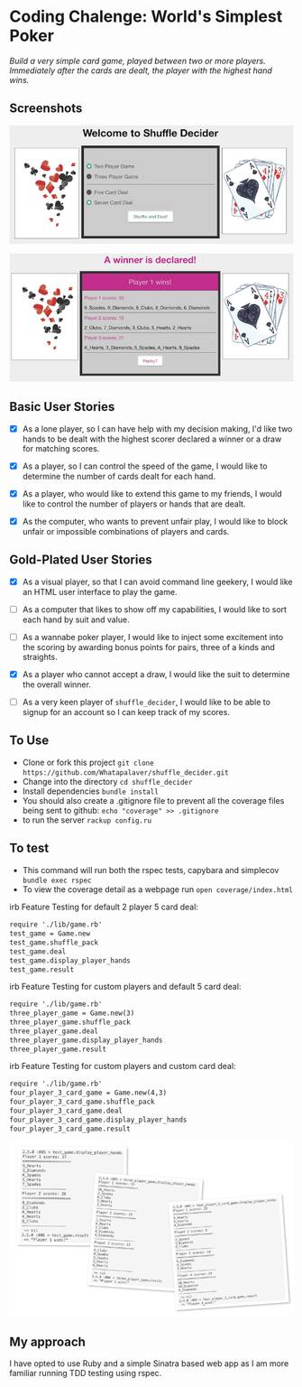 Coding Chalenge: World's Simplest Poker
====

*Build a very simple card game, played between two or more players. Immediately after the cards are dealt, the player with the highest hand wins.*

Screenshots
----

![html GUI](https://github.com/Whatapalaver/shuffle_decider/blob/master/Shuffle_Decider.png)  

![html results](https://github.com/Whatapalaver/shuffle_decider/blob/master/Shuffle_result.png)  

Basic User Stories
----

- [x] As a lone player, so I can have help with my decision making, I'd like two hands to be dealt with the highest scorer declared a winner or a draw for matching scores.

- [x] As a player, so I can control the speed of the game, I would like to determine the number of cards dealt for each hand.

- [x] As a player, who would like to extend this game to my friends, I would like to control the number of players or hands that are dealt.

- [x] As the computer, who wants to prevent unfair play, I would like to block unfair or impossible combinations of players and cards.

Gold-Plated User Stories
-----

- [x] As a visual player, so that I can avoid command line geekery, I would like an HTML user interface to play the game.

- [ ] As a computer that likes to show off my capabilities, I would like to sort each hand by suit and value.

- [ ] As a wannabe poker player, I would like to inject some excitement into the scoring by awarding bonus points for pairs, three of a kinds and straights.

- [x] As a player who cannot accept a draw, I would like the suit to determine the overall winner.

- [ ] As a very keen player of `shuffle_decider`, I would like to be able to signup for an account so I can keep track of my scores.

To Use
---

- Clone or fork this project `git clone https://github.com/Whatapalaver/shuffle_decider.git`
- Change into the directory `cd shuffle_decider`
- Install dependencies `bundle install`
- You should also create a .gitignore file to prevent all the coverage files being sent to github: `echo "coverage" >> .gitignore`  
- to run the server `rackup config.ru`

To test
----

- This command will run both the rspec tests, capybara and simplecov `bundle exec rspec`
- To view the coverage detail as a webpage run `open coverage/index.html`

irb Feature Testing for default 2 player 5 card deal:

```
require './lib/game.rb'
test_game = Game.new
test_game.shuffle_pack
test_game.deal
test_game.display_player_hands
test_game.result
```  

irb Feature Testing for custom players and default 5 card deal:

```
require './lib/game.rb'
three_player_game = Game.new(3)
three_player_game.shuffle_pack
three_player_game.deal
three_player_game.display_player_hands
three_player_game.result
```

irb Feature Testing for custom players and custom card deal:

```
require './lib/game.rb'
four_player_3_card_game = Game.new(4,3)
four_player_3_card_game.shuffle_pack
four_player_3_card_game.deal
four_player_3_card_game.display_player_hands
four_player_3_card_game.result
```

![irb Output](https://github.com/Whatapalaver/shuffle_decider/blob/master/irb_output.png)  

My approach
----

I have opted to use Ruby and a simple Sinatra based web app as I am more familiar running TDD testing using rspec.


